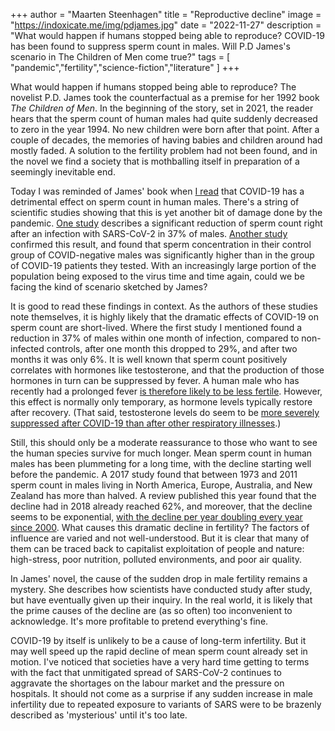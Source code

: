 +++
author = "Maarten Steenhagen"
title = "Reproductive decline"
image = "https://indoxicate.me/img/pdjames.jpg"
date = "2022-11-27"
description = "What would happen if humans stopped being able to reproduce? COVID-19 has been found to suppress sperm count in males. Will P.D James's scenario in The Children of Men come true?"
tags = [
    "pandemic","fertility","science-fiction","literature"
]
+++

What would happen if humans stopped being able to reproduce? The novelist P.D. James took the counterfactual as a premise for her 1992 book _The Children of Men_. In the beginning of the story, set in 2021, the reader hears that the sperm count of human males had quite suddenly decreased to zero in the year 1994. No new children were born after that point. After a couple of decades, the memories of having babies and children around had mostly faded. A solution to the fertility problem had not been found, and in the novel we find a society that is mothballing itself in preparation of a seemingly inevitable end.

Today I was reminded of James' book when [I read](https://forall.social/@yaneerbaryam/109416804147855538) that COVID-19 has a detrimental effect on sperm count in human males. There's a string of scientific studies showing that this is yet another bit of damage done by the pandemic. [One study](https://www.fertstert.org/article/S0015-0282(21)02156-7/fulltext) describes a significant reduction of sperm count right after an infection with SARS-CoV-2 in 37% of males. [Another study](https://onlinelibrary.wiley.com/doi/10.1002/jmv.27971) confirmed this result, and found that sperm concentration in their control group of COVID-negative males was significantly higher than in the group of COVID-19 patients they tested. With an increasingly large portion of the population being exposed to the virus time and time again, could we be facing the kind of scenario sketched by James? 

It is good to read these findings in context. As the authors of these studies note themselves, it is highly likely that the dramatic effects of COVID-19 on sperm count are short-lived. Where the first study I mentioned found a reduction in 37% of males within one month of infection, compared to non-infected controls, after one month this dropped to 29%, and after two months it was only 6%. It is well known that sperm count positively correlates with hormones like testosterone, and that the production of those hormones in turn can be suppressed by fever. A human male who has recently had a prolonged fever [is therefore likely to be less fertile](https://onlinelibrary.wiley.com/doi/10.1111/j.1439-0272.2007.00794.x). However, this effect is normally only temporary, as hormone levels typically restore after recovery. (That said, testosterone levels do seem to be [more severely suppressed after COVID-19 than after other respiratory illnesses](https://www.sciencedirect.com/science/article/pii/S1743609520310511).) 

Still, this should only be a moderate reassurance to those who want to see the human species survive for much longer. Mean sperm count in human males has been plummeting for a long time, with the decline starting well before the pandemic. A 2017 study found that between 1973 and 2011 sperm count in males living in North America, Europe, Australia, and New Zealand has more than halved. A review published this year found that the decline had in 2018 already reached 62%, and moreover, that the decline seems to be exponential, [with the decline per year doubling every year since 2000](https://www.nationalgeographic.com/magazine/article/sperm-counts-worldwide-plummeting-fast-infertility-lifestyle). What causes this dramatic decline in fertility? The factors of influence are varied and not well-understood. But it is clear that many of them can be traced back to capitalist exploitation of people and nature: high-stress, poor nutrition, polluted environments, and poor air quality. 

In James' novel, the cause of the sudden drop in male fertility remains a mystery. She describes how scientists have conducted study after study, but have eventually given up their inquiry. In the real world, it is likely that the prime causes of the decline are (as so often) too inconvenient to acknowledge. It's more profitable to pretend everything's fine. 

COVID-19 by itself is unlikely to be a cause of long-term infertility. But it may well speed up the rapid decline of mean sperm count already set in motion. I've noticed that societies have a very hard time getting to terms with the fact that unmitigated spread of SARS-CoV-2 continues to aggravate the shortages on the labour market and the pressure on hospitals. It should not come as a surprise if any sudden increase in male infertility due to repeated exposure to variants of SARS were to be brazenly described as 'mysterious' until it's too late.  

